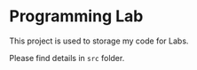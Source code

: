 # Programming Lab

This project is used to storage my code for Labs.

Please find details in `src` folder.
